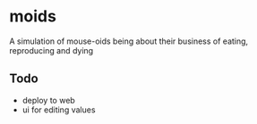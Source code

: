 # moids
A simulation of mouse-oids being about their business of eating, reproducing and dying

## Todo
- deploy to web
- ui for editing values